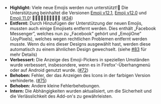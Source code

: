 * **Highlight:** Viele neue Emojis werden nun unterstützt!🥳 Die Unterstützung beinhaltet die Versionen [Emoji v12.1](https://emojipedia.org/emoji-12.1/), [Emoji v12.0](https://emojipedia.org/emoji-12.0/) und [Emoji 11.0](https://emojipedia.org/emoji-11.0/)! 🥰🥱👩‍🦽🦧🦦🦾🦘🏴‍☠️ ([#34](https://github.com/rugk/awesome-emoji-picker/issues/34))
* **Entfernt:** Durch Hinzufügen der Unterstützung der neuen Emojis, mussten auch einige Emojisets entfernt werden. Dies enthält „Facebook Messenger”, welches nun zu „Facebook” gehört und „EmojiOne” (JoyPixels), welches wegen rechtlichen Problemen entfernt werden musste. Wenn du eins dieser Designs ausgewählt hast, werden diese automatisch zu einem ähnlichen Design gewechselt. (siehe [#83](https://github.com/rugk/awesome-emoji-picker/issues/83#issuecomment-601781914) für mehr Details)
* **Verbessert:** Die Anzeige des Emoji-Pickers in speziellen Umständen wurde verbessert, insbesondere, wenn es in Firefox'-Überhangmenü oder auf Android genutzt wurde. ([#72](https://github.com/rugk/awesome-emoji-picker/issues/72))
* **Behoben:** Fehler, der das Anzeigen des Icons in der farbigen Version verhinderte. ([#75](https://github.com/rugk/awesome-emoji-picker/issues/75))
* **Behoben:** Andere kleine Fehlerbehebungen.
* **Intern:** Die Abhängigkeiten wurden aktualisiert, um die Sicherheit und die Verlässlichkeit des Add-on's zu gewährleisten.
